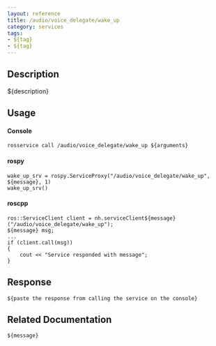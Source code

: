 ```yaml
---
layout: reference
title: /audio/voice_delegate/wake_up
category: services
tags: 
- ${tag} 
- ${tag}
---
```


## Description
${description}

## Usage
#### Console
```
rosservice call /audio/voice_delegate/wake_up ${arguments}
```

#### rospy
```
wake_up_srv = rospy.ServiceProxy("/audio/voice_delegate/wake_up", ${message}, 1)
wake_up_srv()
```

#### roscpp
```
ros::ServiceClient client = nh.serviceClient${message}("/audio/voice_delegate/wake_up");
${message} msg;
...
if (client.call(msg))
{
    cout << "Service responded with message";
}
```

## Response
```
${paste the response from calling the service on the console}
```

## Related Documentation
``${message}``  